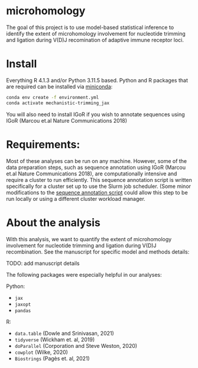 # microhomology
The goal of this project is to use model-based statistical inference to identify the extent of microhomology involvement for nucleotide trimming and ligation during V(D)J recomination of adaptive immune receptor loci.

# Install
Everything R 4.1.3 and/or Python 3.11.5 based. Python and R packages that are required can be installed via [miniconda](https://docs.conda.io/en/latest/miniconda.html): 

```bash 
conda env create -f environment.yml
conda activate mechanistic-trimming_jax
```

You will also need to install IGoR if you wish to annotate sequences using IGoR (Marcou et.al Nature Communications 2018)


# Requirements: 
Most of these analyses can be run on any machine.
However, some of the data preparation steps, such as sequence annotation using IGoR (Marcou et.al Nature Communications 2018), are computationally intensive and require a cluster to run efficiently.
This sequence annotation script is written specifically for a cluster set up to use the Slurm job scheduler. 
(Some minor modifications to the [sequence annotation script](scripts/annotate_with_igor.sh) could allow this step to be run locally or using a different cluster workload manager. 


# About the analysis

With this analysis, we want to quantify the extent of microhomology involvement for nucleotide trimming and ligation during V(D)J recombination.
See the manuscript for specific model and methods details: 

TODO: add manuscript details

The following packages were especially helpful in our analyses:

Python:

* `jax`
* `jaxopt`
* `pandas`

R:

- `data.table` (Dowle and Srinivasan, 2021)
- `tidyverse` (Wickham et. al, 2019) 
- `doParallel` (Corporation and Steve Weston, 2020)
- `cowplot` (Wilke, 2020)
- `Biostrings` (Pagès et. al, 2021)
